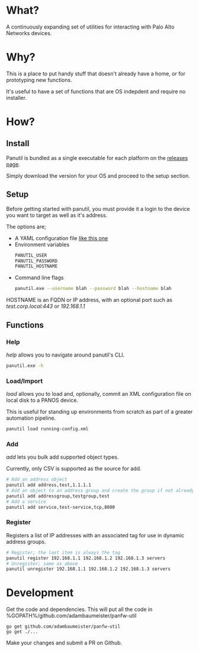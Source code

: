 # What?
A continuously expanding set of utilities for interacting with Palo Alto Networks devices.

# Why?
This is a place to put handy stuff that doesn't already have a home, or for prototyping new functions.

It's useful to have a set of functions that are OS indepdent and require no installer. 

# How?
## Install
Panutil is bundled as a single executable for each platform on the [releases page](https://github.com/adambaumeister/panfw-util/releases).

Simply download the version for your OS and proceed to the setup section.

## Setup
Before getting started with panutil, you must provide it a login to the device you want to target 
as well as it's address.

The options are;

- A YAML configuration file [like this one](.panutil.yml)
- Environment variables
    ```bash
    PANUTIL_USER
    PANUTIL_PASSWORD
    PANUTIL_HOSTNAME
    ```
- Command line flags
    ```bash
    panutil.exe --username blah --password blah --hostname blah
    ```

HOSTNAME is an FQDN or IP address, with an optional port such as _test.corp.local:443_ or _192.168.1.1_
 
## Functions
### Help
_help_ allows you to navigate around panutil's CLI. 
```bash
panutil.exe -h
```

### Load/Import
_load_ allows you to load and, optionally, commit an XML configuration file on local disk to a PANOS device.

This is useful for standing up environments from scratch as part of a greater automation pipeline.
```bash
panutil load running-config.xml
```

### Add
_add_ lets you bulk add supported object types. 

Currently, only CSV is supported as the source for add.

```bash
# Add an address object
panutil add address,test,1.1.1.1
# Add an object to an address group and create the group if not already existing
panutil add addressgroup,testgroup,test
# Add a service
panutil add service,test-service,tcp,8080
```

### Register
Registers a list of IP addresses with an associated tag for use in dynamic address groups.

```bash
# Register; the last item is always the tag
panutil register 192.168.1.1 192.168.1.2 192.168.1.3 servers
# Unregister; same as above
panutil unregister 192.168.1.1 192.168.1.2 192.168.1.3 servers
```

# Development
Get the code and dependencies. This will put all the code in %GOPATH%/github.com/adambaumeister/panfw-util
```
go get github.com/adambaumeister/panfw-util
go get ./...
```

Make your changes and submit a PR on Github.



